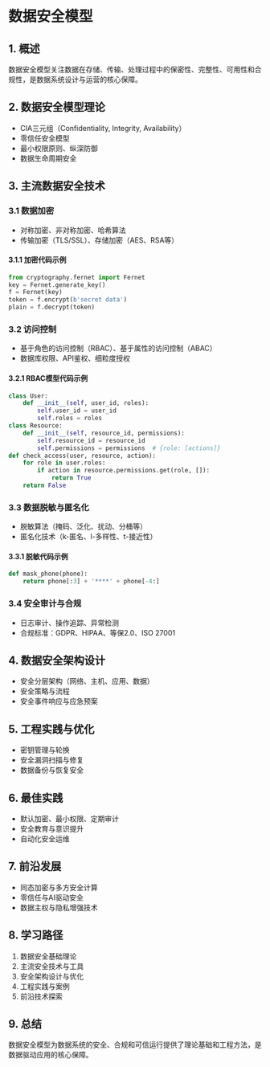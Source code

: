 # 数据安全模型

## 1. 概述

数据安全模型关注数据在存储、传输、处理过程中的保密性、完整性、可用性和合规性，是数据系统设计与运营的核心保障。

## 2. 数据安全模型理论

- CIA三元组（Confidentiality, Integrity, Availability）
- 零信任安全模型
- 最小权限原则、纵深防御
- 数据生命周期安全

## 3. 主流数据安全技术

### 3.1 数据加密

- 对称加密、非对称加密、哈希算法
- 传输加密（TLS/SSL）、存储加密（AES、RSA等）

#### 3.1.1 加密代码示例

```python
from cryptography.fernet import Fernet
key = Fernet.generate_key()
f = Fernet(key)
token = f.encrypt(b'secret data')
plain = f.decrypt(token)
```

### 3.2 访问控制

- 基于角色的访问控制（RBAC）、基于属性的访问控制（ABAC）
- 数据库权限、API鉴权、细粒度授权

#### 3.2.1 RBAC模型代码示例

```python
class User:
    def __init__(self, user_id, roles):
        self.user_id = user_id
        self.roles = roles
class Resource:
    def __init__(self, resource_id, permissions):
        self.resource_id = resource_id
        self.permissions = permissions  # {role: [actions]}
def check_access(user, resource, action):
    for role in user.roles:
        if action in resource.permissions.get(role, []):
            return True
    return False
```

### 3.3 数据脱敏与匿名化

- 脱敏算法（掩码、泛化、扰动、分桶等）
- 匿名化技术（k-匿名、l-多样性、t-接近性）

#### 3.3.1 脱敏代码示例

```python
def mask_phone(phone):
    return phone[:3] + '****' + phone[-4:]
```

### 3.4 安全审计与合规

- 日志审计、操作追踪、异常检测
- 合规标准：GDPR、HIPAA、等保2.0、ISO 27001

## 4. 数据安全架构设计

- 安全分层架构（网络、主机、应用、数据）
- 安全策略与流程
- 安全事件响应与应急预案

## 5. 工程实践与优化

- 密钥管理与轮换
- 安全漏洞扫描与修复
- 数据备份与恢复安全

## 6. 最佳实践

- 默认加密、最小权限、定期审计
- 安全教育与意识提升
- 自动化安全运维

## 7. 前沿发展

- 同态加密与多方安全计算
- 零信任与AI驱动安全
- 数据主权与隐私增强技术

## 8. 学习路径

1. 数据安全基础理论
2. 主流安全技术与工具
3. 安全架构设计与优化
4. 工程实践与案例
5. 前沿技术探索

## 9. 总结

数据安全模型为数据系统的安全、合规和可信运行提供了理论基础和工程方法，是数据驱动应用的核心保障。
